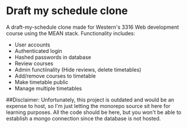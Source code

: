 # Draft my schedule clone
A draft-my-schedule clone made for Western's 3316 Web development course using the MEAN stack.
Functionality includes:
 - User accounts
 - Authenticated login
 - Hashed passwords in database
 - Review courses
 - Admin functiinality (Hide reviews, delete timetables)
 - Add/remove courses to timetable
 - Make timetable public
 - Manage multiple timetables

##Disclaimer:
Unfortunately, this project is outdated and would be an expense to host, so I'm just letting the monorepo source sit here for learning purposes. All the code should be here, but you won't be able to establish a mongo connection since the database is not hosted. 
